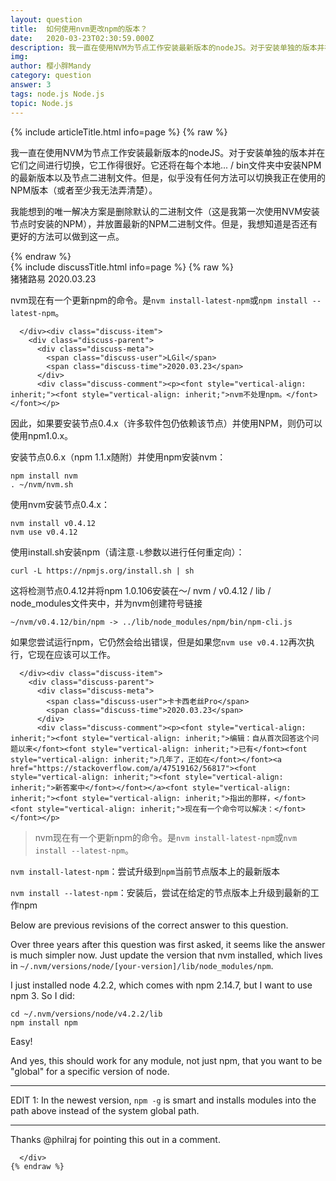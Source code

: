 ```yaml
---
layout: question
title:  如何使用nvm更改npm的版本？
date:   2020-03-23T02:30:59.000Z
description: 我一直在使用NVM为节点工作安装最新版本的nodeJS。对于安装单独的版本并在它们之间进行切换，它工作得很好。它还将在每个本地... / bin文件夹中安...
img: 
author: 樱小胖Mandy
category: question
answer: 3
tags: node.js Node.js
topic: Node.js
---
```

<div class="article-root">
  <div class="article">
    {% include articleTitle.html info=page %}
    {% raw %}
    <div class="article-content"><p><font style="vertical-align: inherit;"><font style="vertical-align: inherit;">我一直在使用NVM为节点工作安装最新版本的nodeJS。</font><font style="vertical-align: inherit;">对于安装单独的版本并在它们之间进行切换，它工作得很好。</font><font style="vertical-align: inherit;">它还将在每个本地... / bin文件夹中安装NPM的最新版本以及节点二进制文件。</font><font style="vertical-align: inherit;">但是，似乎没有任何方法可以切换我正在使用的NPM版本（或者至少我无法弄清楚）。</font></font></p>

<p><font style="vertical-align: inherit;"><font style="vertical-align: inherit;">我能想到的唯一解决方案是删除默认的二进制文件（这是我第一次使用NVM安装节点时安装的NPM），并放置最新的NPM二进制文件。</font><font style="vertical-align: inherit;">但是，我想知道是否还有更好的方法可以做到这一点。</font></font></p></div>
    {% endraw %}
  </div>

  <div class="discuss-wrapper">
    {% include discussTitle.html info=page %}
    {% raw %}
    <div class="discuss-item">
        <div class="discuss-parent">
          <div class="discuss-meta">
            <span class="discuss-user">猪猪路易</span>
            <span class="discuss-time">2020.03.23</span>
          </div>
          <div class="discuss-comment"><p><font style="vertical-align: inherit;"><font style="vertical-align: inherit;">nvm现在有一个更新npm的命令。</font><font style="vertical-align: inherit;">是</font></font><code>nvm install-latest-npm</code><font style="vertical-align: inherit;"><font style="vertical-align: inherit;">或</font></font><code>npm install --latest-npm</code><font style="vertical-align: inherit;"><font style="vertical-align: inherit;">。</font></font></p></div>
        </div>
        
      </div><div class="discuss-item">
        <div class="discuss-parent">
          <div class="discuss-meta">
            <span class="discuss-user">LGil</span>
            <span class="discuss-time">2020.03.23</span>
          </div>
          <div class="discuss-comment"><p><font style="vertical-align: inherit;"><font style="vertical-align: inherit;">nvm不处理npm。</font></font></p>

<p><font style="vertical-align: inherit;"><font style="vertical-align: inherit;">因此，如果要安装节点0.4.x（许多软件包仍依赖该节点）并使用NPM，则仍可以使用npm1.0.x。</font></font></p>

<p><font style="vertical-align: inherit;"><font style="vertical-align: inherit;">安装节点0.6.x（npm 1.1.x随附）并使用npm安装nvm：</font></font></p>

<pre><code>npm install nvm<font></font>
. ~/nvm/nvm.sh<font></font>
</code></pre>

<p><font style="vertical-align: inherit;"><font style="vertical-align: inherit;">使用nvm安装节点0.4.x：</font></font></p>

<pre><code>nvm install v0.4.12<font></font>
nvm use v0.4.12<font></font>
</code></pre>

<p><font style="vertical-align: inherit;"><font style="vertical-align: inherit;">使用install.sh安装npm（请注意</font></font><code>-L</code><font style="vertical-align: inherit;"><font style="vertical-align: inherit;">参数以进行任何重定向）：</font></font></p>

<pre><code>curl -L https://npmjs.org/install.sh | sh
</code></pre>

<p><font style="vertical-align: inherit;"><font style="vertical-align: inherit;">这将检测节点0.4.12并将npm 1.0.106安装在〜/ nvm / v0.4.12 / lib / node_modules文件夹中，并为nvm创建符号链接</font></font></p>

<pre><code>~/nvm/v0.4.12/bin/npm -&gt; ../lib/node_modules/npm/bin/npm-cli.js
</code></pre>

<p><font style="vertical-align: inherit;"><font style="vertical-align: inherit;">如果您尝试运行npm，它仍然会给出错误，但是如果您</font></font><code>nvm use v0.4.12</code><font style="vertical-align: inherit;"><font style="vertical-align: inherit;">再次执行，它现在应该可以工作。</font></font></p></div>
        </div>
        
      </div><div class="discuss-item">
        <div class="discuss-parent">
          <div class="discuss-meta">
            <span class="discuss-user">卡卡西老丝Pro</span>
            <span class="discuss-time">2020.03.23</span>
          </div>
          <div class="discuss-comment"><p><font style="vertical-align: inherit;"><font style="vertical-align: inherit;">编辑：自从首次回答这个问题以来</font><font style="vertical-align: inherit;">已有</font><font style="vertical-align: inherit;">几年了，正如在</font></font><a href="https://stackoverflow.com/a/47519162/56817"><font style="vertical-align: inherit;"><font style="vertical-align: inherit;">新答案中</font></font></a><font style="vertical-align: inherit;"><font style="vertical-align: inherit;">指出的那样，</font><font style="vertical-align: inherit;">现在有一个命令可以解决：</font></font></p>

<blockquote>
  <p><font style="vertical-align: inherit;"><font style="vertical-align: inherit;">nvm现在有一个更新npm的命令。</font><font style="vertical-align: inherit;">是</font></font><code>nvm install-latest-npm</code><font style="vertical-align: inherit;"><font style="vertical-align: inherit;">或</font></font><code>nvm install --latest-npm</code><font style="vertical-align: inherit;"><font style="vertical-align: inherit;">。</font></font></p>
</blockquote>

<p><code>nvm install-latest-npm</code><font style="vertical-align: inherit;"><font style="vertical-align: inherit;">：尝试升级到</font></font><code>npm</code><font style="vertical-align: inherit;"><font style="vertical-align: inherit;">当前节点版本上的最新版本</font></font></p>

<p><code>nvm install --latest-npm</code><font style="vertical-align: inherit;"><font style="vertical-align: inherit;">：安装后，尝试在给定的节点版本上升级到最新的工作npm</font></font></p>

<p>Below are previous revisions of the correct answer to this question.</p>

<p>Over three years after this question was first asked, it seems like the answer is much simpler now. Just update the version that nvm installed, which lives in <code>~/.nvm/versions/node/[your-version]/lib/node_modules/npm</code>.</p>

<p>I just installed node 4.2.2, which comes with npm 2.14.7, but I want to use npm 3. So I did:</p>

<pre><code>cd ~/.nvm/versions/node/v4.2.2/lib<font></font>
npm install npm<font></font>
</code></pre>

<p>Easy!</p>

<p>And yes, this should work for any module, not just npm, that you want to be "global" for a specific version of node. </p>

<hr>

<p>EDIT 1: In the newest version, <code>npm -g</code> is smart and installs modules into the path above instead of the system global path.</p>

<hr>

<p>Thanks @philraj for pointing this out in a comment.</p></div>
        </div>
        
      </div>
    {% endraw %}
  </div>
<div>
